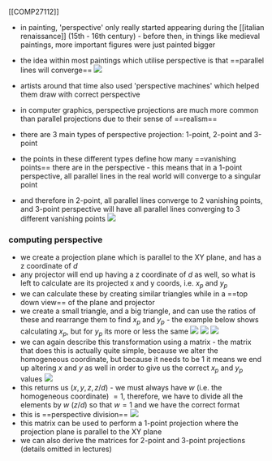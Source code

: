 [[COMP27112]]

- in painting, 'perspective' only really started appearing during the [[italian renaissance]] (15th - 16th century) - before then, in things like medieval paintings, more important figures were just painted bigger
- the idea within most paintings which utilise perspective is that ==parallel lines will converge==
![](https://i.imgur.com/769VXyW.png)
- artists around that time also used 'perspective machines' which helped them draw with correct perspective

- in computer graphics, perspective projections are much more common than parallel projections due to their sense of ==realism==
- there are 3 main types of perspective projection: 1-point, 2-point and 3-point
- the points in these different types define how many ==vanishing points== there are in the perspective - this means that in a 1-point perspective, all parallel lines in the real world will converge to a singular point
- and therefore in 2-point, all parallel lines converge to 2 vanishing points, and 3-point perspective will have all parallel lines converging to 3 different vanishing points
![](https://i.imgur.com/UFWwyPO.png)

### computing perspective
- we create a projection plane which is parallel to the XY plane, and has a z coordinate of $d$
- any projector will end up having a z coordinate of $d$ as well, so what is left to calculate are its projected x and y coords, i.e. $x_p$ and $y_p$ 
- we can calculate these by creating similar triangles while in a ==top down view== of the plane and projector
- we create a small triangle, and a big triangle, and can use the ratios of these and rearrange them to find $x_p$ and $y_p$ - the example below shows calculating $x_p$, but for $y_p$ its more or less the same
![](https://i.imgur.com/BdJUOUq.png)
![](https://i.imgur.com/GiTlZpd.png)
![](https://i.imgur.com/vHuH8HT.png)
- we can again describe this transformation using a matrix - the matrix that does this is actually quite simple, because we alter the homogeneous coordinate, but because it needs to be 1 it means we end up altering $x$ and $y$ as well in order to give us the correct $x_p$ and $y_p$ values
![](https://i.imgur.com/wC3xJXX.png)
- this returns us $(x,y,z,z/d)$ - we must always have $w$ (i.e. the homogeneous coordinate) $= 1$, therefore, we have to divide all the elements by $w$ ($z/d$) so that $w=1$ and we have the correct format
- this is ==perspective division==
![](https://i.imgur.com/Qo5A2QV.png)
- this matrix can be used to perform a 1-point projection where the projection plane is parallel to the XY plane
- we can also derive the matrices for 2-point and 3-point projections (details omitted in lectures)